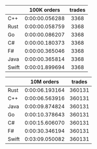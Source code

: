||100K orders|trades|
-|:-:|:-:|
|C++|0:00:00.056288|3368|
|Rust|0:00:00.058759|3368|
|Go|0:00:00.086207|3368|
|C#|0:00:00.180373|3368|
|F#|0:00:00.365046|3368|
|Java|0:00:00.365814|3368|
|Swift|0:00:01.899694|3368|


||10M orders|trades|
-|:-:|:-:|
|Rust|0:00:06.193164|360131|
|C++|0:00:06.563916|360131|
|Java|0:00:09.874824|360131|
|Go|0:00:10.378643|360131|
|C#|0:00:15.606070|360131|
|F#|0:00:30.346194|360131|
|Swift|0:03:09.050082|360131|


